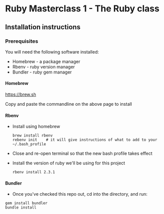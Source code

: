 # Ruby Masterclass 1 - The Ruby class

## Installation instructions

### Prerequisites

You will need the following software installed:
- Homebrew - a package manager
- Rbenv - ruby version manager
- Bundler - ruby gem manager


#### Homebrew

https://brew.sh

Copy and paste the commandline on the above page to install

#### Rbenv

- Install using homebrew
    ```
    brew install rbenv
    rebenv init    # it will give instructions of what to add to your ~/.bash_profile
    ```
- Close and re-open terminal so that the new bash profile takes effect

- Install the version of ruby we'll be using for this project
    ```apple js
    rbenv install 2.3.1
    ```

#### Bundler

- Once you've checked this repo out, cd into the directory, and run:
```apple js
gem install bundler
bundle install
```
